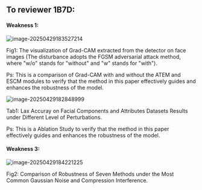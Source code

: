 ## To reviewer 1B7D:
#### Weakness 1:
![image-20250429183527214](https://github.com/user-attachments/assets/2384e374-6901-4bfc-8987-cfa8c49d02c0)

Fig1: The visualization of Grad-CAM extracted from the detector on face images (The disturbance adopts the FGSM adversarial attack method, where "w/o" stands for "without" and "w" stands for "with").

Ps: This is a comparison of Grad-CAM with and without the ATEM and ESCM modules to verify that the method in this paper effectively guides and enhances the robustness of the model.

![image-20250429182848999](https://github.com/user-attachments/assets/fd387d2d-834c-4bb3-9134-693d3670e2d8)

Tab1: Lax Accuray on Facial Components and Attributes Datasets Results under Different Level of Perturbations.

Ps: This is a Ablation Study  to verify that the method in this paper effectively guides and enhances the robustness of the model.

#### Weakness 3:

![image-20250429184221225](https://github.com/user-attachments/assets/31ec5006-a9bb-49a7-ace0-ce80adfbd731)

Fig2: Comparison of Robustness of Seven Methods under the Most Common Gaussian Noise and Compression Interference.

